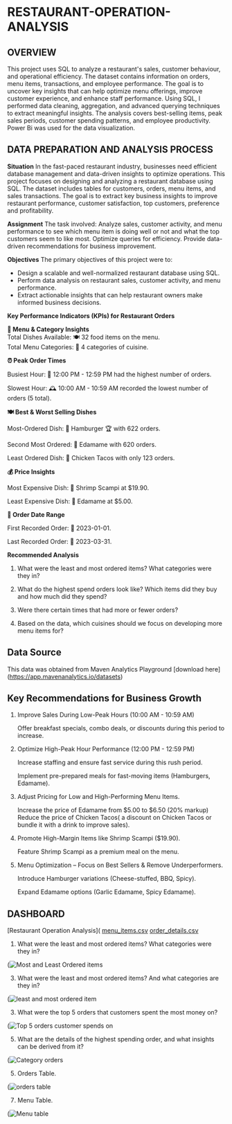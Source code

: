 # RESTAURANT-OPERATION-ANALYSIS
## OVERVIEW 
This project uses SQL to analyze a restaurant's sales, customer behaviour, and operational efficiency. The dataset contains information on orders, menu items, transactions, and employee performance. The goal is to uncover key insights that can help optimize menu offerings, improve customer experience, and enhance staff performance.
Using SQL, I performed data cleaning, aggregation, and advanced querying techniques to extract meaningful insights. The analysis covers best-selling items, peak sales periods, customer spending patterns, and employee productivity. Power Bi was used for the data visualization.

## DATA PREPARATION AND ANALYSIS PROCESS
  **Situation**
In the fast-paced restaurant industry, businesses need efficient database management and data-driven insights to optimize operations. This project focuses on designing and analyzing a restaurant database using SQL. The dataset includes tables for customers, orders, menu items, and sales transactions. The goal is to extract key business insights to improve restaurant performance, customer satisfaction, top customers, preference and profitability.

 **Assignment**
The task involved:
Analyze sales, customer activity, and menu performance to see which menu item is doing well or not and what the top customers seem to like most.
Optimize queries for efficiency.
Provide data-driven recommendations for business improvement.

**Objectives**
The primary objectives of this project were to:
- Design a scalable and well-normalized restaurant database using SQL.
- Perform data analysis on restaurant sales, customer activity, and menu performance.
- Extract actionable insights that can help restaurant owners make informed business decisions.
  
 **Key Performance Indicators (KPIs) for Restaurant Orders**

**📌 Menu & Category Insights**  
 Total Dishes Available: 🍽️ 32 food items on the menu.  
 Total Menu Categories: 📂 4 categories of cuisine.   
     
**⏰ Peak Order Times**  

Busiest Hour: 🚀 12:00 PM - 12:59 PM had the highest number of orders.  

Slowest Hour: 🕰️ 10:00 AM - 10:59 AM recorded the lowest number of orders (5 total).  


**🍽️ Best & Worst Selling Dishes**  

Most-Ordered Dish: 🍔 Hamburger 🏆 with 622 orders.  

Second Most Ordered: 🥢 Edamame with 620 orders.  

Least Ordered Dish: 🌮 Chicken Tacos with only 123 orders.  

**💰 Price Insights**  

Most Expensive Dish: 🦐 Shrimp Scampi at $19.90.  

Least Expensive Dish: 🥢 Edamame at $5.00.

**📅 Order Date Range**  

First Recorded Order: 📆 2023-01-01.  

Last Recorded Order: 📆 2023-03-31.

**Recommended Analysis**
1. What were the least and most ordered items? What categories were they in?

2. What do the highest spend orders look like? Which items did they buy and how much did they spend?

3. Were there certain times that had more or fewer orders?

4. Based on the data, which cuisines should we focus on developing more menu items for?

## Data Source
This data was obtained from  Maven Analytics Playground
[download here] (https://app.mavenanalytics.io/datasets)

## Key Recommendations for Business Growth  

1. Improve Sales During Low-Peak Hours (10:00 AM - 10:59 AM)
   
    Offer breakfast specials, combo deals, or discounts during this period to increase.
   
2. Optimize High-Peak Hour Performance (12:00 PM - 12:59 PM)
   
     Increase staffing and ensure fast service during this rush period.
   
     Implement pre-prepared meals for fast-moving items (Hamburgers, Edamame).
    
 5. Adjust Pricing for Low and High-Performing Menu Items.
    
    Increase the price of Edamame from $5.00 to $6.50 (20% markup)
    Reduce the price of Chicken Tacos( a discount on Chicken Tacos or bundle it with a drink to improve sales).
    
7. Promote High-Margin Items like Shrimp Scampi ($19.90).
   
   Feature Shrimp Scampi as a premium meal on the menu.
   
9. Menu Optimization – Focus on Best Sellers & Remove Underperformers.
    
    Introduce Hamburger variations (Cheese-stuffed, BBQ, Spicy).
   
    Expand Edamame options (Garlic Edamame, Spicy Edamame).
   
## DASHBOARD
[Restaurant Operation Analysis](
[menu_items.csv](https://github.com/user-attachments/files/19009031/menu_items.csv)
[order_details.csv](https://github.com/user-attachments/files/19009040/order_details.csv)

1. What were the least and most ordered items? What categories were they in?
   
 (![Most and Least Ordered items](https://github.com/user-attachments/assets/2d4b1e64-a4e6-475d-aff4-d2147bb87b9c)  

3. What were the least and most ordered items? And what categories are they in?
   
(![least and most ordered item](https://github.com/user-attachments/assets/5c008bbd-6cb5-4b00-ac05-976be2939695)  

3. What were the top 5 orders that customers spent  the most money on?
   
(![Top 5 orders customer spends on](https://github.com/user-attachments/assets/6925b64f-571c-41b3-8e1c-b6a1247b47f5)

5. What are the details of the highest spending order, and what insights can be derived from it?
   
(![Category orders](https://github.com/user-attachments/assets/1639d8a6-7406-4804-a148-50805aa9d448)  

5. Orders Table.
   
(![orders table](https://github.com/user-attachments/assets/fbc54f59-82ea-41c3-8833-59ca220b8151)

7. Menu Table.
   
(![Menu table](https://github.com/user-attachments/assets/45d72320-d121-437e-a460-7361f00829da)









